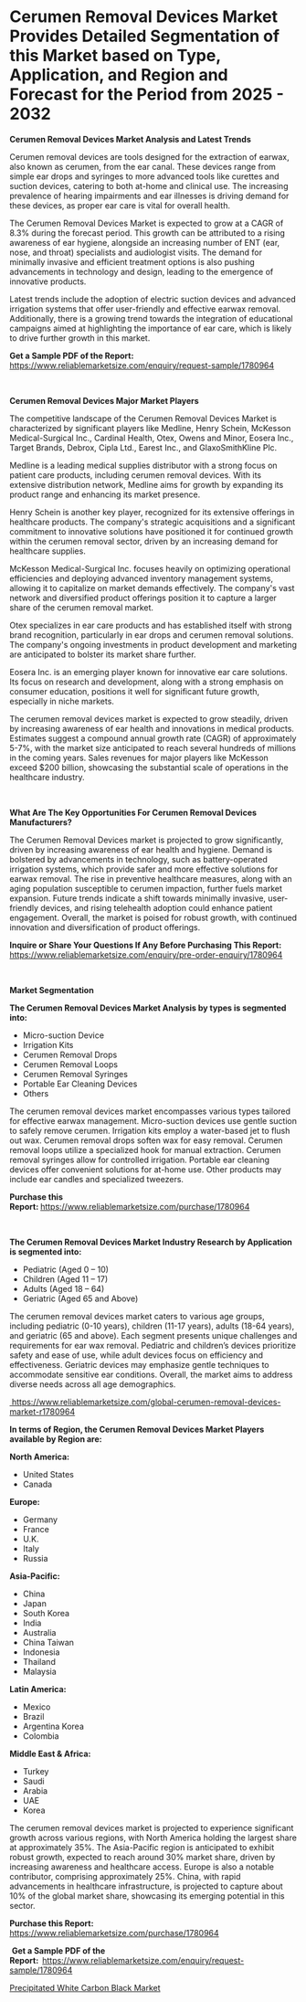 <p><h1>Cerumen Removal Devices Market Provides Detailed Segmentation of this Market based on Type, Application, and Region and Forecast for the Period from 2025 - 2032</h1></p><p><strong>Cerumen Removal Devices Market Analysis and Latest Trends</strong></p>
<p><p>Cerumen removal devices are tools designed for the extraction of earwax, also known as cerumen, from the ear canal. These devices range from simple ear drops and syringes to more advanced tools like curettes and suction devices, catering to both at-home and clinical use. The increasing prevalence of hearing impairments and ear illnesses is driving demand for these devices, as proper ear care is vital for overall health.</p><p>The Cerumen Removal Devices Market is expected to grow at a CAGR of 8.3% during the forecast period. This growth can be attributed to a rising awareness of ear hygiene, alongside an increasing number of ENT (ear, nose, and throat) specialists and audiologist visits. The demand for minimally invasive and efficient treatment options is also pushing advancements in technology and design, leading to the emergence of innovative products.</p><p>Latest trends include the adoption of electric suction devices and advanced irrigation systems that offer user-friendly and effective earwax removal. Additionally, there is a growing trend towards the integration of educational campaigns aimed at highlighting the importance of ear care, which is likely to drive further growth in this market.</p></p>
<p><strong>Get a Sample PDF of the Report:&nbsp;</strong> <a href="https://www.reliablemarketsize.com/enquiry/request-sample/1780964?utm_campaign=3564&utm_medium=2&utm_source=Github&utm_content=ia&utm_term=25032025&utm_id=cerumen-removal-devices">https://www.reliablemarketsize.com/enquiry/request-sample/1780964</a></p>
<p>&nbsp;</p>
<p><strong>Cerumen Removal Devices Major Market Players</strong></p>
<p><p>The competitive landscape of the Cerumen Removal Devices Market is characterized by significant players like Medline, Henry Schein, McKesson Medical-Surgical Inc., Cardinal Health, Otex, Owens and Minor, Eosera Inc., Target Brands, Debrox, Cipla Ltd., Earest Inc., and GlaxoSmithKline Plc. </p><p>Medline is a leading medical supplies distributor with a strong focus on patient care products, including cerumen removal devices. With its extensive distribution network, Medline aims for growth by expanding its product range and enhancing its market presence.</p><p>Henry Schein is another key player, recognized for its extensive offerings in healthcare products. The company's strategic acquisitions and a significant commitment to innovative solutions have positioned it for continued growth within the cerumen removal sector, driven by an increasing demand for healthcare supplies.</p><p>McKesson Medical-Surgical Inc. focuses heavily on optimizing operational efficiencies and deploying advanced inventory management systems, allowing it to capitalize on market demands effectively. The company's vast network and diversified product offerings position it to capture a larger share of the cerumen removal market.</p><p>Otex specializes in ear care products and has established itself with strong brand recognition, particularly in ear drops and cerumen removal solutions. The company's ongoing investments in product development and marketing are anticipated to bolster its market share further.</p><p>Eosera Inc. is an emerging player known for innovative ear care solutions. Its focus on research and development, along with a strong emphasis on consumer education, positions it well for significant future growth, especially in niche markets.</p><p>The cerumen removal devices market is expected to grow steadily, driven by increasing awareness of ear health and innovations in medical products. Estimates suggest a compound annual growth rate (CAGR) of approximately 5-7%, with the market size anticipated to reach several hundreds of millions in the coming years. Sales revenues for major players like McKesson exceed $200 billion, showcasing the substantial scale of operations in the healthcare industry.</p></p>
<p>&nbsp;</p>
<p><strong>What Are The Key Opportunities For Cerumen Removal Devices Manufacturers?</strong></p>
<p><p>The Cerumen Removal Devices market is projected to grow significantly, driven by increasing awareness of ear health and hygiene. Demand is bolstered by advancements in technology, such as battery-operated irrigation systems, which provide safer and more effective solutions for earwax removal. The rise in preventive healthcare measures, along with an aging population susceptible to cerumen impaction, further fuels market expansion. Future trends indicate a shift towards minimally invasive, user-friendly devices, and rising telehealth adoption could enhance patient engagement. Overall, the market is poised for robust growth, with continued innovation and diversification of product offerings.</p></p>
<p><strong>Inquire or Share Your Questions If Any Before Purchasing This Report:</strong> <a href="https://www.reliablemarketsize.com/enquiry/pre-order-enquiry/1780964?utm_campaign=3564&utm_medium=2&utm_source=Github&utm_content=ia&utm_term=25032025&utm_id=cerumen-removal-devices">https://www.reliablemarketsize.com/enquiry/pre-order-enquiry/1780964</a></p>
<p>&nbsp;</p>
<p><strong>Market Segmentation</strong></p>
<p><strong>The Cerumen Removal Devices Market Analysis by types is segmented into:</strong></p>
<p><ul><li>Micro-suction Device</li><li>Irrigation Kits</li><li>Cerumen Removal Drops</li><li>Cerumen Removal Loops</li><li>Cerumen Removal Syringes</li><li>Portable Ear Cleaning Devices</li><li>Others</li></ul></p>
<p><p>The cerumen removal devices market encompasses various types tailored for effective earwax management. Micro-suction devices use gentle suction to safely remove cerumen. Irrigation kits employ a water-based jet to flush out wax. Cerumen removal drops soften wax for easy removal. Cerumen removal loops utilize a specialized hook for manual extraction. Cerumen removal syringes allow for controlled irrigation. Portable ear cleaning devices offer convenient solutions for at-home use. Other products may include ear candles and specialized tweezers.</p></p>
<p><strong>Purchase this Report:&nbsp;</strong><a href="https://www.reliablemarketsize.com/purchase/1780964?utm_campaign=3564&utm_medium=2&utm_source=Github&utm_content=ia&utm_term=25032025&utm_id=cerumen-removal-devices">https://www.reliablemarketsize.com/purchase/1780964</a></p>
<p>&nbsp;</p>
<p><strong>The Cerumen Removal Devices Market Industry Research by Application is segmented into:</strong></p>
<p><ul><li>Pediatric (Aged 0 – 10)</li><li>Children (Aged 11 – 17)</li><li>Adults (Aged 18 – 64)</li><li>Geriatric (Aged 65 and Above)</li></ul></p>
<p><p>The cerumen removal devices market caters to various age groups, including pediatric (0-10 years), children (11-17 years), adults (18-64 years), and geriatric (65 and above). Each segment presents unique challenges and requirements for ear wax removal. Pediatric and children’s devices prioritize safety and ease of use, while adult devices focus on efficiency and effectiveness. Geriatric devices may emphasize gentle techniques to accommodate sensitive ear conditions. Overall, the market aims to address diverse needs across all age demographics.</p></p>
<p><a href="https://www.reliablemarketsize.com/global-cerumen-removal-devices-market-r1780964?utm_campaign=3564&utm_medium=2&utm_source=Github&utm_content=ia&utm_term=25032025&utm_id=cerumen-removal-devices">&nbsp;https://www.reliablemarketsize.com/global-cerumen-removal-devices-market-r1780964</a></p>
<p><strong>In terms of Region, the Cerumen Removal Devices Market Players available by Region are:</strong></p>
<p>
    <p> <strong> North America: </strong>
        <ul>
            <li>United States</li>
            <li>Canada</li>
        </ul>
        </p> 
    <p> <strong> Europe: </strong>
        <ul>
            <li>Germany</li>
            <li>France</li>
            <li>U.K.</li>
            <li>Italy</li>
            <li>Russia</li>
        </ul>
        </p> 
    <p> <strong> Asia-Pacific: </strong>
        <ul>
            <li>China</li>
            <li>Japan</li>
            <li>South Korea</li>
            <li>India</li>
            <li>Australia</li>
            <li>China Taiwan</li>
            <li>Indonesia</li>
            <li>Thailand</li>
            <li>Malaysia</li>
        </ul>
        </p> 
    <p> <strong> Latin America: </strong>
        <ul>
            <li>Mexico</li>
            <li>Brazil</li>
            <li>Argentina Korea</li>
            <li>Colombia</li>
        </ul>
        </p> 
    <p> <strong> Middle East & Africa: </strong>
        <ul>
            <li>Turkey</li>
            <li>Saudi</li>
            <li>Arabia</li>
            <li>UAE</li>
            <li>Korea</li>
        </ul>
    </p>
    </p>
<p><p>The cerumen removal devices market is projected to experience significant growth across various regions, with North America holding the largest share at approximately 35%. The Asia-Pacific region is anticipated to exhibit robust growth, expected to reach around 30% market share, driven by increasing awareness and healthcare access. Europe is also a notable contributor, comprising approximately 25%. China, with rapid advancements in healthcare infrastructure, is projected to capture about 10% of the global market share, showcasing its emerging potential in this sector.</p></p>
<p><strong>Purchase this Report: </strong><a href="https://www.reliablemarketsize.com/purchase/1780964?utm_campaign=3564&utm_medium=2&utm_source=Github&utm_content=ia&utm_term=25032025&utm_id=cerumen-removal-devices">https://www.reliablemarketsize.com/purchase/1780964</a></p>
<p>&nbsp;<strong>Get a Sample PDF of the Report:&nbsp;&nbsp;</strong><a href="https://www.reliablemarketsize.com/enquiry/request-sample/1780964?utm_campaign=3564&utm_medium=2&utm_source=Github&utm_content=ia&utm_term=25032025&utm_id=cerumen-removal-devices">https://www.reliablemarketsize.com/enquiry/request-sample/1780964</a></p>
<p><strong></strong></p>
<p><p><a href="https://github.com/cachuhashieb/Market-Research-Report-List-1/blob/main/precipitated-white-carbon-black-market.md?utm_campaign=3564&utm_medium=2&utm_source=Github&utm_content=ia&utm_term=25032025&utm_id=cerumen-removal-devices">Precipitated White Carbon Black Market</a></p></p>